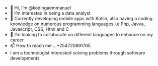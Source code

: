 - 👋 Hi, I’m @kodingaemmanuel
- 👀 I’m interested in being a data analyst
- 🌱 Currently developing mobile apps with Kotlin, also having a coding knowledge on numerous programming languages i.e Php, Javva, Javascript, CSS, Html and C
- 💞️ I’m looking to collaborate on different languages to enhance on my career
- 📫 How to reach me ...+254720891765
- I am a technologist interested solving problems through software developments

<!---
kodingaemmanuel/kodingaemmanuel is a ✨ special ✨ repository because its `README.md` (this file) appears on your GitHub profile.
You can click the Preview link to take a look at your changes.
--->
